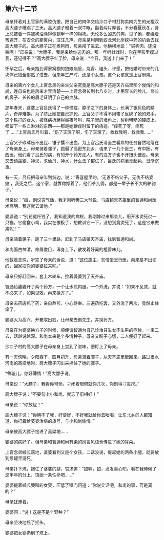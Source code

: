    

## 第六十二节

母亲怀着对上官家的满腔仇恨，把自己的肉体交给沙口子村打狗卖肉为生的光棍汉高大膘子糟蹋了三天。高大膘子瞪着一双牛眼，翻着两片厚唇，不分春夏秋冬，身上总披着一件被狗油涂得像铠甲一样的棉袄。无论多么凶恶的狗，见了他，都绕着弯避开，在安全的距离内，汪汪几声。母亲是利用到蛟龙河北岸挖中药的机会去找高大膘子的。高大膘子正在煮狗肉，母亲闯了进去。他横横地说：“买狗肉，还没熟呢！”母亲说：“大膘子，我是来给你送肉的。那一年听社戏时，你在黑影里摸过我，还记得不？”高大膘子红了脸。母亲说：“今日，我送上门来了！”

怀孕之后，母亲跑到谭家窝棚的娘娘庙里，烧香、磕头、许愿，把结婚时带来的几块体己钱全部贴了进去，但来年生产时，还是个女孩。这个女孩就是上官盼弟。

母亲的第六个女儿上官念弟的亲生父亲究竟是高大膘子还是天齐庙里那个俊俏的和尚，连母亲也是后来才弄清楚——上官念弟长到七八岁时，才用容长的脸儿、修长的鼻子、长长的眉毛证明了自己的血脉。

那年春天，婆婆上官吕氏得了一种怪症，脖子之下的身体上，长满了银灰色的鳞片，奇痒难挨。为了防止她把自己抓死，上官父子不得不用带子反绑了她的双手。这个铁打的女人，被怪病折磨得昼夜号叫，院子里的墙角上，梨树粗糙的硬皮上，都留下一些血淋淋的东西——那是她蹭痒时留下的痕迹。“痒死了呀，痒死了……”上官吕氏号叫着，“伤了天理了呀，伤了天理了，救救我吧，救救我……”

上官父子碌碡压不出屁、锥子攮不出血，为上官吕氏请医生看病的任务自然地落在了母亲身上。母亲骑着骡子，跑遍了高密东北乡，请来了十几个医生，有中医，有西医，他们看了吕氏的病，有的开个药方走人，有的连方子也不开扭头便走。母亲又去请巫婆、神汉，求仙丹、神水，什么法子都试了，吕氏的病毫无起色，日渐沉重。

有一天，吕氏把母亲叫到炕边，说：“寿喜屋里的，‘无恩不结父子，无仇不结婆媳’，我死之后，这个家，就靠你撑着了，他们爷儿俩，都是一辈子长不大的驴驹子。”

母亲说：“娘，别说丧气话，我才刚听樊三大爷说，马店镇天齐庙里的智通和尚医术高明，我这就去请他。”

婆婆道：“别花冤枉钱了。我知道我的病根。我刚嫁过来那会儿，用开水烫死过一只猫，它偷食小鸡，我实在恨极了，想教训它一下，没想到竟烫死了，这是它来做祟呢！”

母亲骑着骡子，跑了三十里路，赶到了马店镇天齐庙，找到智通和尚。

和尚面白神清，修眉俊目，浑身上下，散发着好闻的檀香味儿。

他数着念珠，听完了母亲的诉说，道：“这位施主，贫僧坐堂行医，向来是不出诊的，回家把你的婆婆拉来吧。”

母亲只好赶回来，套上木轮车，拉着婆婆到了天齐庙。

智通给婆婆开了两个药方，一个让水煎内服，一个外洗，并说：“如果不见效，就不必来了，如果见效，再来换方子。”

母亲去药店抓了药，亲自熬煎，小心侍奉。三遍药吃罢，又外洗了两次，竟然止住痒了。

婆婆大为高兴，开箱取出钱，让母亲去谢先生，并换药方。

母亲在为婆婆换方子的时候，顺便请智通为自己诊治只生女不生男的症候，一来二去，话越说越深。和尚本来是个多情种子，母亲又盼子心切，二人便好了起来。

沙口子村的高大膘子在母亲身上尝到了滋味，便盯上了母亲。

有一天傍晚，夕阳西下，圆月初升，母亲骑着骡子，从天齐庙里赶回来。路过墨水河南的高粱地时，高大膘子闪出来拦住了她的骡子。

“鲁璇儿，你好薄情！”高大膘子说。

母亲说：“大膘子，我看你可怜，才闭着眼俯就你几次，你别得寸进尺。”

高大膘子说：“不要勾上小和尚，就忘了旧相好！”

母亲说：“你放屁！”

高大膘子说：“你瞒不了我，好便好，不好我就给你去吆喝，让东北乡的人都知道，你打着给婆婆治病的旗号，与小和尚偷情。”

母亲被高大膘子抱进了高粱地……

婆婆的病好了。但母亲和智通和尚有染的风言风语也传进了她的耳朵。

上官念弟呱呱落地，婆婆看到又是个女孩，二话没说，提起她的两条小腿，就要放到尿罐里溺死。

母亲扑下炕，抱住了婆婆的腿，哀求道：“娘啊，娘，发发善心吧，看在我侍候了您半年的分上，饶她一条性命吧……”

婆婆提着呱呱哭叫的女婴，压低了嗓门问道：“你说实话吧，和尚的事，可是真的？”

母亲犹豫着。

婆婆问：“说！这是不是个野种？”

母亲坚决地摇了摇头。

婆婆把女婴扔到了炕上。